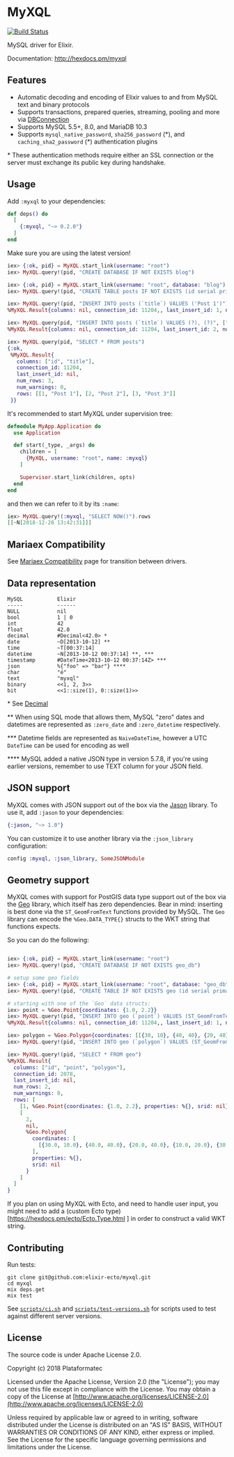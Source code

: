# MyXQL

[![Build Status](https://travis-ci.org/elixir-ecto/myxql.svg?branch=master)](https://travis-ci.org/elixir-ecto/myxql)

MySQL driver for Elixir.

Documentation: <http://hexdocs.pm/myxql>

## Features

  * Automatic decoding and encoding of Elixir values to and from MySQL text and binary protocols
  * Supports transactions, prepared queries, streaming, pooling and more via [DBConnection](https://github.com/elixir-ecto/db_connection)
  * Supports MySQL 5.5+, 8.0, and MariaDB 10.3
  * Supports `mysql_native_password`, `sha256_password` (\*), and `caching_sha2_password` (\*)
    authentication plugins

\* These authentication methods require either an SSL connection or the server must exchange its public key during handshake.

## Usage

Add `:myxql` to your dependencies:

```elixir
def deps() do
  [
    {:myxql, "~> 0.2.0"}
  ]
end
```

Make sure you are using the latest version!

```elixir
iex> {:ok, pid} = MyXQL.start_link(username: "root")
iex> MyXQL.query!(pid, "CREATE DATABASE IF NOT EXISTS blog")

iex> {:ok, pid} = MyXQL.start_link(username: "root", database: "blog")
iex> MyXQL.query!(pid, "CREATE TABLE posts IF NOT EXISTS (id serial primary key, title text)")

iex> MyXQL.query!(pid, "INSERT INTO posts (`title`) VALUES ('Post 1')")
%MyXQL.Result{columns: nil, connection_id: 11204,, last_insert_id: 1, num_rows: 1, num_warnings: 0, rows: nil}

iex> MyXQL.query(pid, "INSERT INTO posts (`title`) VALUES (?), (?)", ["Post 2", "Post 3"])
%MyXQL.Result{columns: nil, connection_id: 11204, last_insert_id: 2, num_rows: 2, num_warnings: 0, rows: nil}

iex> MyXQL.query(pid, "SELECT * FROM posts")
{:ok,
 %MyXQL.Result{
   columns: ["id", "title"],
   connection_id: 11204,
   last_insert_id: nil,
   num_rows: 3,
   num_warnings: 0,
   rows: [[1, "Post 1"], [2, "Post 2"], [3, "Post 3"]]
 }}
```

It's recommended to start MyXQL under supervision tree:

```elixir
defmodule MyApp.Application do
  use Application

  def start(_type, _args) do
    children = [
      {MyXQL, username: "root", name: :myxql}
    ]

    Supervisor.start_link(children, opts)
  end
end
```

and then we can refer to it by its `:name`:

```elixir
iex> MyXQL.query!(:myxql, "SELECT NOW()").rows
[[~N[2018-12-28 13:42:31]]]
```

## Mariaex Compatibility

See [Mariaex Compatibility](https://github.com/elixir-ecto/myxql/blob/master/MARIAEX_COMPATIBILITY.md) page for transition between drivers.

## Data representation

```
MySQL           Elixir
-----           ------
NULL            nil
bool            1 | 0
int             42
float           42.0
decimal         #Decimal<42.0> *
date            ~D[2013-10-12] **
time            ~T[00:37:14]
datetime        ~N[2013-10-12 00:37:14] **, ***
timestamp       #DateTime<2013-10-12 00:37:14Z> ***
json            %{"foo" => "bar"} ****
char            "é"
text            "myxql"
binary          <<1, 2, 3>>
bit             <<1::size(1), 0::size(1)>>
```

\* See [Decimal](https://github.com/ericmj/decimal)

\*\* When using SQL mode that allows them, MySQL "zero" dates and datetimes are represented as `:zero_date` and `:zero_datetime` respectively.

\*\*\* Datetime fields are represented as `NaiveDateTime`, however a UTC `DateTime` can be used for encoding as well

\*\*\*\* MySQL added a native JSON type in version 5.7.8, if you're using earlier versions,
remember to use TEXT column for your JSON field.

## JSON support

MyXQL comes with JSON support out of the box via the [Jason](https://github.com/michalmuskala/jason) library. To use it, add `:jason` to your dependencies:

```elixir
{:jason, "~> 1.0"}
```

You can customize it to use another library via the `:json_library` configuration:

```elixir
config :myxql, :json_library, SomeJSONModule
```

## Geometry support

MyXQL comes with support for PostGIS data type support out of the box via the [Geo](https://github.com/bryanjos/geo/) library, which itself has zero dependencies. Bear in mind: inserting is best done via the `ST_GeomFromText` functions provided by MySQL. The `Geo` library can encode the `%Geo.DATA_TYPE{}` structs to the WKT string that functions expects.

So you can do the following:

```elixir

iex> {:ok, pid} = MyXQL.start_link(username: "root")
iex> MyXQL.query!(pid, "CREATE DATABASE IF NOT EXISTS geo_db")

# setup some geo fields
iex> {:ok, pid} = MyXQL.start_link(username: "root", database: "geo_db")
iex> MyXQL.query!(pid, "CREATE TABLE IF NOT EXISTS geo (id serial primary key, point POINT, polygon POLYGON)")

# starting with one of the `Geo` data structs:
iex> point = %Geo.Point{coordinates: {1.0, 2.2}}
iex> MyXQL.query!(pid, "INSERT INTO geo (`point`) VALUES (ST_GeomFromText('#{Geo.WKT.encode!(point)}'))")
%MyXQL.Result{columns: nil, connection_id: 11204,, last_insert_id: 1, num_rows: 1, num_warnings: 0, rows: nil}

iex> polygon = %Geo.Polygon{coordinates: [[{30, 10}, {40, 40}, {20, 40}, {10, 20}, {30, 10}]]}
iex> MyXQL.query!(pid, "INSERT INTO geo (`polygon`) VALUES (ST_GeomFromText('#{Geo.WKT.encode!(polygon)}'))")

iex> MyXQL.query!(pid, "SELECT * FROM geo")
%MyXQL.Result{
  columns: ["id", "point", "polygon"],
  connection_id: 2078,
  last_insert_id: nil,
  num_rows: 2,
  num_warnings: 0,
  rows: [
    [1, %Geo.Point{coordinates: {1.0, 2.2}, properties: %{}, srid: nil}, nil],
    [
      2,
      nil,
      %Geo.Polygon{
        coordinates: [
          [{30.0, 10.0}, {40.0, 40.0}, {20.0, 40.0}, {10.0, 20.0}, {30.0, 10.0}]
        ],
        properties: %{},
        srid: nil
      }
    ]
  ]
}
```

If you plan on using MyXQL with Ecto, and need to handle user input, you might need to add a (custom Ecto type)[https://hexdocs.pm/ecto/Ecto.Type.html
] in order to construct a valid WKT string.

## Contributing

Run tests:

```
git clone git@github.com:elixir-ecto/myxql.git
cd myxql
mix deps.get
mix test
```

See [`scripts/ci.sh`](scripts/ci.sh) and [`scripts/test-versions.sh`](scripts/test-versions.sh) for scripts used to test against different server versions.

## License

The source code is under Apache License 2.0.

Copyright (c) 2018 Plataformatec

Licensed under the Apache License, Version 2.0 (the "License");
you may not use this file except in compliance with the License.
You may obtain a copy of the License at [http://www.apache.org/licenses/LICENSE-2.0](http://www.apache.org/licenses/LICENSE-2.0)

Unless required by applicable law or agreed to in writing, software
distributed under the License is distributed on an "AS IS" BASIS,
WITHOUT WARRANTIES OR CONDITIONS OF ANY KIND, either express or implied.
See the License for the specific language governing permissions and
limitations under the License.
